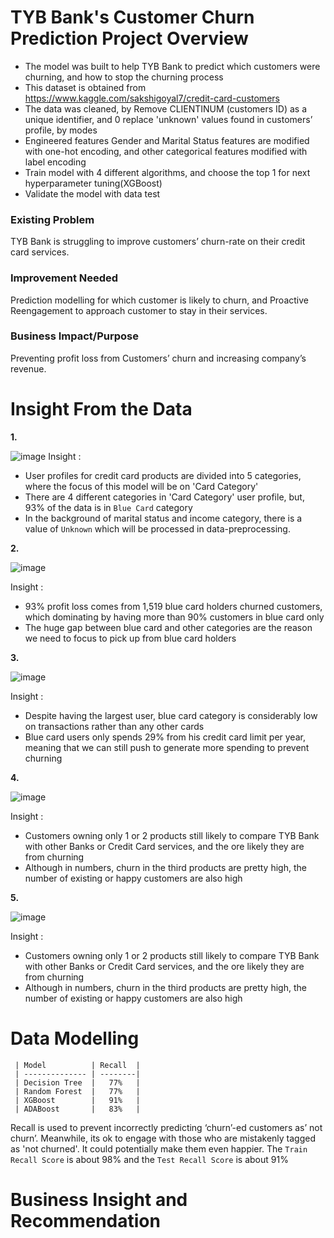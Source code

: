# TYB Bank's Customer Churn Prediction Project Overview
- The model was built to help TYB Bank to predict which customers were churning, and how to stop the churning process
- This dataset is obtained from https://www.kaggle.com/sakshigoyal7/credit-card-customers
- The data was cleaned, by Remove CLIENTINUM (customers ID) as a unique identifier, and 0 replace 'unknown' values found in customers’ profile, by modes
- Engineered features Gender and Marital Status features are modified with one-hot encoding, and other categorical features modified with label encoding
- Train model with 4 different algorithms, and choose the top 1 for next hyperparameter tuning(XGBoost)
- Validate the model with data test

### Existing Problem
TYB Bank is struggling to improve customers’ churn-rate on their credit card services.

### Improvement Needed
Prediction modelling for which customer is likely to churn, and Proactive Reengagement to approach customer to stay in their services.

### Business Impact/Purpose
Preventing profit loss from Customers’ churn and increasing company’s revenue.

# Insight From the Data
**1.**

![image](https://user-images.githubusercontent.com/83952278/123299142-69d4a200-d543-11eb-9a61-5ace501d6904.png)
Insight :
- User profiles for credit card products are divided into 5 categories, where the focus of this model will be on 'Card Category'
- There are 4 different categories in 'Card Category' user profile, but, 93% of the data is in `Blue Card` category
- In the background of marital status and income category, there is a value of `Unknown` which will be processed in data-preprocessing.


**2.**

![image](https://user-images.githubusercontent.com/83952278/123448298-f72bfb00-d604-11eb-8f31-51ff6b153b8c.png)

Insight :
- 93% profit loss comes from 1,519 blue card holders churned customers, which dominating by having more than 90% customers in blue card only
- The huge gap between blue card and other categories are the reason we need to focus to pick up from blue card holders

**3.**

![image](https://user-images.githubusercontent.com/83952278/123448447-1f1b5e80-d605-11eb-81f4-4ab8c08eaa87.png)

Insight :
- Despite having the largest user, blue card category is considerably low on transactions rather than any other cards
- Blue card users only spends 29% from his credit card limit per year, meaning that we can still push to generate more spending to prevent churning

**4.**

![image](https://user-images.githubusercontent.com/83952278/123514705-7598a380-d6be-11eb-9700-6b789c17724b.png)

Insight :
- Customers owning only 1 or 2 products still likely to compare TYB Bank with other Banks or Credit Card services, and the ore likely they are from churning
- Although in numbers, churn in the third products are pretty high, the number of existing or happy customers are also high

**5.**

![image](https://user-images.githubusercontent.com/83952278/123514930-88f83e80-d6bf-11eb-8a3d-5414120db866.png)

Insight :
- Customers owning only 1 or 2 products still likely to compare TYB Bank with other Banks or Credit Card services, and the ore likely they are from churning
- Although in numbers, churn in the third products are pretty high, the number of existing or happy customers are also high

# Data Modelling

```
 | Model          | Recall  |
 | -------------- | --------|
 | Decision Tree  |   77%   |
 | Random Forest  |   77%   | 
 | XGBoost        |   91%   | 
 | ADABoost       |   83%   | 
 ```
Recall is used to prevent incorrectly predicting ‘churn’-ed customers as’ not churn’. Meanwhile, its ok to engage with those who are mistakenly tagged as 'not churned'. It could potentially make them even happier. The `Train Recall Score` is about 98% and the `Test Recall Score` is about 91% 

# Business Insight and Recommendation
